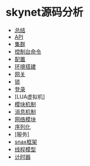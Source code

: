 # skynet源码分析

- [总结](summary.md)
- [API](api.md)
- [集群](cluster.md)
- [控制台命令](cmd.md)
- [配置](config.md)
- [环境搭建](env.md)
- [网关](gateway.md)
- [锁](lock.md)
- [登录](login.md)
- [LUA虚拟机]
- [模块机制](modules.md)
- [消息机制](msg.md)
- [网络模块](net.md)
- [序列化](serialize.md)
- [服务]
- [snax框架](snax.md)
- [线程模型](thread.md)
- [计时器](timer.md)

